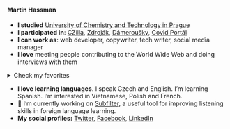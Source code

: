 #### Martin Hassman

<!--
**met/met** is a ✨ _special_ ✨ repository because its `README.md` (this file) appears on your GitHub profile.

Here are some ideas to get you started:

- 🔭 I’m currently working on ...
- 🌱 I’m currently learning ...
- 👯 I’m looking to collaborate on ...
- 🤔 I’m looking for help with ...
- 💬 Ask me about ...
- 📫 How to reach me: ...
- 😄 Pronouns: ...
- ⚡ Fun fact: ...
-->

- **I studied** [University of Chemistry and Technology in Prague](https://www.vscht.cz/?jazyk=en)
- **I participated in**: [CZilla](http://www.czilla.cz/ "Czech large community for Mozilla Suite and Mozilla Firefox projects, Post-mortem."),
[Zdroják](https://www.zdrojak.cz/ "Czech magazine about Web Technologies"), [Dámeroušky](https://www.damerousky.cz/en "Czech project for making and distribution of homemade anti-COVID masks"), [Covid Portál](https://covid.gov.cz/en/ "Czech website made by Government and volunteers about COVID-19")
- **I can work as**: web developer, copywriter, tech writer, social media manager
- **I love** meeting people contributing to the World Wide Web and doing interviews with them
<details>
  <summary>Check my favorites</summary>

- [Håkon Wium Lie: CSS was created to save HTML](https://www.root.cz/texty/hakon-wium-lie-css-was-created-to-save-html/)
- [Molly E. Holzschlag: Evangelist and Educator](https://www.zdrojak.cz/clanky/molly-e-holzschlag-evangelist-and-educator/)
- [David Storey: I believe in web standards](https://www.zdrojak.cz/clanky/david-storey-i-believe-in-web-standards/)
</details>
  
- **I love learning languages**. I speak Czech and English. I’m learning Spanish. I’m interested in Vietnamese, Polish and French.
- 🔭 I’m currently working on [Subfilter](https://github.com/met/subfilter), a useful tool for improving listening skills in foreign language learning.
- **My social profiles:** [Twitter](https://twitter.com/hassmanm), [Facebook](https://www.facebook.com/martin.hassman/), [LinkedIn](https://www.linkedin.com/in/hassman/)
